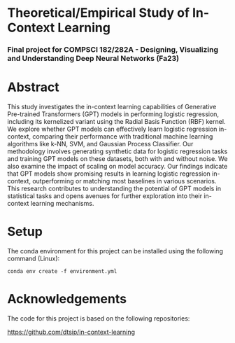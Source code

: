 
# Theoretical/Empirical Study of In-Context Learning
### **Final project for COMPSCI 182/282A - Designing, Visualizing and Understanding Deep Neural Networks (Fa23)**

# Abstract
This study investigates the in-context learning capabilities of Generative Pre-trained Transformers (GPT) models in performing logistic regression, including its kernelized variant using the Radial Basis Function (RBF) kernel. We explore whether GPT models can effectively learn logistic regression in-context, comparing their performance with traditional machine learning algorithms like k-NN, SVM, and Gaussian Process Classifier. Our methodology involves generating synthetic data for logistic regression tasks and training GPT models on these datasets, both with and without noise. We also examine the impact of scaling on model accuracy. Our findings indicate that GPT models show promising results in learning logistic regression in-context, outperforming or matching most baselines in various scenarios. This research contributes to understanding the potential of GPT models in statistical tasks and opens avenues for further exploration into their in-context learning mechanisms. 

# Setup
The conda environment for this project can be installed using the following command (Linux):
```
conda env create -f environment.yml
```

# Acknowledgements
The code for this project is based on the following repositories:

https://github.com/dtsip/in-context-learning
